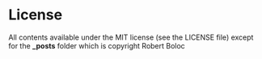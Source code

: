 # License #
All contents available under the MIT license (see the LICENSE file) except for the **_posts**  folder which is copyright Robert Boloc